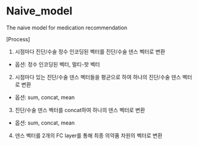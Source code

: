 # Naive_model
The naive model for medication recommendation


[Process]

1. 시점마다 진단/수술 정수 인코딩된 벡터를 진단/수술 덴스 벡터로 변환
- 옵션: 정수 인코딩된 벡터, 멀티-핫 벡터


2. 시점마다 있는 진단/수술 덴스 벡터들을 평균으로 하여 하나의 진단/수술 덴스 벡터로 변환
- 옵션: sum, concat, mean


3. 진단/수술 덴스 벡터를 concat하여 하나의 덴스 벡터로 변환
- 옵션: sum, concat, mean


4. 덴스 벡터를 2개의 FC layer를 통해 최종 의약품 차원의 벡터로 변환
